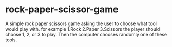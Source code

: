 # rock-paper-scissor-game
A simple rock paper scissors game asking the user to choose what tool would play with. for example 1.Rock 2.Paper 3.Scissors the player should choose 1, 2, or 3 to play. Then the computer chooses randomly one of these tools.
